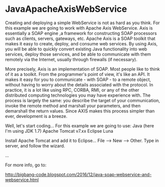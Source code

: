 ﻿# JavaApacheAxisWebService

Creating and deploying a simple WebService is not as hard as you think. For this example we are going to work with Apache Axis WebService. Axis is essentially a SOAP engine ,a framework for constructing SOAP processors such as clients, servers, gateways, etc.
Apache Axis is a SOAP toolkit that makes it easy to create, deploy, and consume web services. By using Axis, you will be able to quickly convert existing Java functionality into web services, deploy those services, and be able to communicate with them remotely via the Internet, usually through firewalls (if necessary).

More precisely, Axis is an implementation of SOAP. Most people like to think of it as a toolkit. From the programmer's point of view, it's like an API. It makes it easy for you to communicate - with SOAP - to a remote object, without having to worry about the details associated with the protocol. In practice, it is a lot like using RPC, CORBA, RMI, or any of the other distributed computing technologies you may have experience with. The process is largely the same: you describe the target of your communication, invoke the remote method and marshall your parameters, and then demarshall the return values. Since AXIS makes this process simpler than ever, development is a breeze.

Well, let's start coding...
For this example we are going to use:
Java (here I'm using JDK 1.7)
Apache Tomcat v7.xx
Eclipse Luna

Install Apache Tomcat and add it to Eclipse... File --> New --> Other. Type in server, and follow the wizard.

...

For more info, go to: 

http://bigbang-code.blogspot.com/2016/12/java-soap-webservice-and-webservice.html





